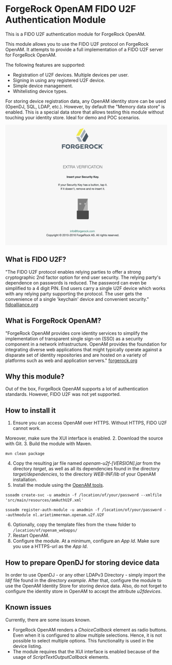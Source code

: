 
# ForgeRock OpenAM FIDO U2F Authentication Module

This is a FIDO U2F authentication module for ForgeRock OpenAM.

This module allows you to use the FIDO U2F protocol on ForgeRock OpenAM.
It attempts to provide a full implementation of a FIDO U2F server for ForgeRock OpenAM.

The following features are supported:

* Registration of U2F devices. Multiple devices per user.
* Signing in using any registered U2F device.
* Simple device management.
* Whitelisting device types.

For storing device registration data, any OpenAM identity store can be used (OpenDJ, SQL, LDAP, etc.). However, by default the "Memory data store" is enabled. This is a special data store that allows testing this module without touching your identity store. Ideal for demo and POC scenarios.   

![A screenshot of the OpenAM FIDO U2F module in action](Screenshot.png "Screenshot of the module")

## What is FIDO U2F? 
> 
"The FIDO U2F protocol enables relying parties to offer a strong cryptographic 2nd factor option for end user security. The relying party's dependence on passwords is reduced. The password can even be simplified to a 4 digit PIN. End users carry a single U2F device which works with any relying party supporting the protocol. The user gets the convenience of a single 'keychain' device and convenient security."
[fidoalliance.org](https://fidoalliance.org "")

## What is ForgeRock OpenAM?
> 
"ForgeRock OpenAM provides core identity services to simplify the implementation of transparent single sign-on (SSO) as a security component in a network infrastructure. OpenAM provides the foundation for integrating diverse web applications that might typically operate against a disparate set of identity repositories and are hosted on a variety of platforms such as web and application servers."
[forgerock.org](https://forgerock.org "")

## Why this module?

Out of the box, ForgeRock OpenAM supports a lot of authentication standards. However, FIDO U2F was not yet supported.

## How to install it

1.  Ensure you can access OpenAM over HTTPS. Without HTTPS, FIDO U2F cannot work.
  
  Moreover, make sure the XUI interface is enabled.
2.  Download the source with Git.
3.  Build the module with Maven.
  
  ```
  mvn clean package
  ```
  
4.  Copy the resulting jar file named *openam-u2f-[VERSION].jar* from the directory *target*, as well as all its dependencies found in the directory *target/dependencies*, to the  directory *WEB-INF/lib* of your OpenAM installation.
5.   Install the module using the [OpenAM tools](https://backstage.forgerock.com/#!/docs/openam/12.0.0/install-guide/chap-install-tools "OpenAM tools").
  
  ```
  ssoadm create-svc -u amadmin -f /location/of/your/password --xmlfile 'src/main/resources/amAuthU2F.xml'
  ```
  
  ```
  ssoadm register-auth-module -u amadmin -f /location/of/your/password --authmodule nl.arietimmerman.openam.u2f.U2F
  ```
  
6. Optionally, copy the template files from the `theme` folder to `/location/of/openam_webapps/`
7. Restart OpenAM.
8. Configure the module. At a minimum, configure an *App Id*. Make sure you use a HTTPS-url as the *App Id*.	

## How to prepare OpenDJ for storing device data

In order to use OpenDJ - or any other LDAPv3 Directory - simply import the *ldif* file found in the directory *example*.
After that, configure the module to use the OpenAM Identity Store for storing device data.
Also, do not forget to configure the identity store in OpenAM to accept the attribute *u2fdevices*.

## Known issues

Currently, there are some issues known.

*   ForgeRock OpenAM renders a *ChoiceCallback* element as radio buttons. Even when it is configured to allow multiple selections. Hence, it is not possible to select multiple options. This functionality is used in the device listing.
*   The module requires that the XUI interface is enabled because of the usage of *ScriptTextOutputCallback* elements.

